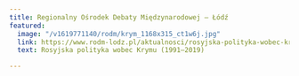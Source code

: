 ```yaml
---
title: Regionalny Ośrodek Debaty Międzynarodowej – Łódź
featured:
  image: "/v1619771140/rodm/krym_1168x315_ct1w6j.jpg"
  link: https://www.rodm-lodz.pl/aktualnosci/rosyjska-polityka-wobec-krymu/
  text: Rosyjska polityka wobec Krymu (1991–2019)

---
```

